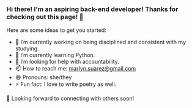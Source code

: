 ### Hi there! I'm an aspiring back-end developer! Thanks for checking out this page! 👋


Here are some ideas to get you started:

- 🔭 I’m currently working on being disciplined and consistent with my studying. 
- 🌱 I’m currently learning Python. 
- 🤔 I’m looking for help with accountability. 
- 📫 How to reach me: marlyn.suarez@gmail.com
- 😄 Pronouns: she/they
- ⚡ Fun fact: I love to write poetry as well. 

:yellow_heart: Looking forward to connecting with others soon!
